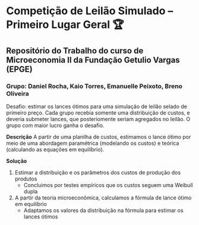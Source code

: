 # Competição de Leilão Simulado – Primeiro Lugar Geral 🏆
## Repositório do Trabalho do curso de Microeconomia II da Fundação Getulio Vargas (EPGE)
### Grupo: Daniel Rocha, Kaio Torres, Emanuelle Peixoto, Breno Oliveira
Desafio: estimar os lances ótimos para uma simulação de leilão selado de primeiro preço. Cada grupo recebia somente uma distribuição de custos, e deveria submeter lances, que posteriomente seriam agregados no leilão. O grupo com maior lucro ganha o desafio.

**Descrição**
A partir de uma planilha de custos, estimamos o lance ótimo por meio de uma abordagem paramétrica (modelando os custos) e teórica (calculando as equações em equilíbrio).

**Solução**
1. Estimar a distribuição e os parâmetros dos custos de produção dos produtos
   - Concluimos por testes empíricos que os custos seguem uma Weibull dupla
2. A partir da teoria microeconômica, calculamos a fórmula de lance ótimo em equilíbrio
   - Adaptamos os valores da distribuição na fórmula para estimar os lances ótimos
